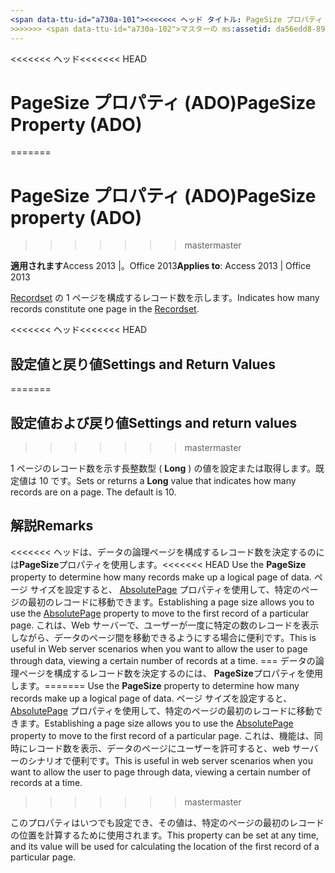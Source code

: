 ```yaml
---
<span data-ttu-id="a730a-101"><<<<<<< ヘッド タイトル: PageSize プロパティ (ADO) TOCTitle: PageSize プロパティ (ADO) === タイトル: PageSize プロパティ (ADO) TOCTitle: PageSize プロパティ (ADO)</span><span class="sxs-lookup"><span data-stu-id="a730a-101"><<<<<<< HEAD title: PageSize Property (ADO) TOCTitle: PageSize Property (ADO) ======= title: PageSize property (ADO) TOCTitle: PageSize property (ADO)</span></span>
>>>>>>> <span data-ttu-id="a730a-102">マスターの ms:assetid: da56edd8-8947-aeff-2ef5-a8535c66575b ms:mtpsurl: https://msdn.microsoft.com/library/JJ250099(v=office.15) ms:contentKeyID: 48548079 ms.date: 2015/09/18 mtps_version: v=office.15</span><span class="sxs-lookup"><span data-stu-id="a730a-102">master ms:assetid: da56edd8-8947-aeff-2ef5-a8535c66575b ms:mtpsurl: https://msdn.microsoft.com/library/JJ250099(v=office.15) ms:contentKeyID: 48548079 ms.date: 09/18/2015 mtps_version: v=office.15</span></span>
---
```


<span data-ttu-id="a730a-103"><<<<<<< ヘッド</span><span class="sxs-lookup"><span data-stu-id="a730a-103"><<<<<<< HEAD</span></span>
# <a name="pagesize-property-ado"></a><span data-ttu-id="a730a-104">PageSize プロパティ (ADO)</span><span class="sxs-lookup"><span data-stu-id="a730a-104">PageSize Property (ADO)</span></span>
=======
# <a name="pagesize-property-ado"></a><span data-ttu-id="a730a-105">PageSize プロパティ (ADO)</span><span class="sxs-lookup"><span data-stu-id="a730a-105">PageSize property (ADO)</span></span>
>>>>>>> <span data-ttu-id="a730a-106">master</span><span class="sxs-lookup"><span data-stu-id="a730a-106">master</span></span>


<span data-ttu-id="a730a-107">**適用されます**Access 2013 |。Office 2013</span><span class="sxs-lookup"><span data-stu-id="a730a-107">**Applies to**: Access 2013 | Office 2013</span></span>

<span data-ttu-id="a730a-108">[Recordset](recordset-object-ado.md) の 1 ページを構成するレコード数を示します。</span><span class="sxs-lookup"><span data-stu-id="a730a-108">Indicates how many records constitute one page in the [Recordset](recordset-object-ado.md).</span></span>

<span data-ttu-id="a730a-109"><<<<<<< ヘッド</span><span class="sxs-lookup"><span data-stu-id="a730a-109"><<<<<<< HEAD</span></span>
## <a name="settings-and-return-values"></a><span data-ttu-id="a730a-110">設定値と戻り値</span><span class="sxs-lookup"><span data-stu-id="a730a-110">Settings and Return Values</span></span>
=======
## <a name="settings-and-return-values"></a><span data-ttu-id="a730a-111">設定値および戻り値</span><span class="sxs-lookup"><span data-stu-id="a730a-111">Settings and return values</span></span>
>>>>>>> <span data-ttu-id="a730a-112">master</span><span class="sxs-lookup"><span data-stu-id="a730a-112">master</span></span>

<span data-ttu-id="a730a-p101">1 ページのレコード数を示す長整数型 ( **Long** ) の値を設定または取得します。既定値は 10 です。</span><span class="sxs-lookup"><span data-stu-id="a730a-p101">Sets or returns a **Long** value that indicates how many records are on a page. The default is 10.</span></span>

## <a name="remarks"></a><span data-ttu-id="a730a-115">解説</span><span class="sxs-lookup"><span data-stu-id="a730a-115">Remarks</span></span>

<span data-ttu-id="a730a-116"><<<<<<< ヘッドは、データの論理ページを構成するレコード数を決定するのには**PageSize**プロパティを使用します。</span><span class="sxs-lookup"><span data-stu-id="a730a-116"><<<<<<< HEAD Use the **PageSize** property to determine how many records make up a logical page of data.</span></span> <span data-ttu-id="a730a-117">ページ サイズを設定すると、 [AbsolutePage](absolutepage-property-ado.md) プロパティを使用して、特定のページの最初のレコードに移動できます。</span><span class="sxs-lookup"><span data-stu-id="a730a-117">Establishing a page size allows you to use the [AbsolutePage](absolutepage-property-ado.md) property to move to the first record of a particular page.</span></span> <span data-ttu-id="a730a-118">これは、Web サーバーで、ユーザーが一度に特定の数のレコードを表示しながら、データのページ間を移動できるようにする場合に便利です。</span><span class="sxs-lookup"><span data-stu-id="a730a-118">This is useful in Web server scenarios when you want to allow the user to page through data, viewing a certain number of records at a time.</span></span>
<span data-ttu-id="a730a-119">=== データの論理ページを構成するレコード数を決定するのには、 **PageSize**プロパティを使用します。</span><span class="sxs-lookup"><span data-stu-id="a730a-119">======= Use the **PageSize** property to determine how many records make up a logical page of data.</span></span> <span data-ttu-id="a730a-120">ページ サイズを設定すると、 [AbsolutePage](absolutepage-property-ado.md) プロパティを使用して、特定のページの最初のレコードに移動できます。</span><span class="sxs-lookup"><span data-stu-id="a730a-120">Establishing a page size allows you to use the [AbsolutePage](absolutepage-property-ado.md) property to move to the first record of a particular page.</span></span> <span data-ttu-id="a730a-121">これは、機能は、同時にレコード数を表示、データのページにユーザーを許可すると、web サーバーのシナリオで便利です。</span><span class="sxs-lookup"><span data-stu-id="a730a-121">This is useful in web server scenarios when you want to allow the user to page through data, viewing a certain number of records at a time.</span></span>
>>>>>>> <span data-ttu-id="a730a-122">master</span><span class="sxs-lookup"><span data-stu-id="a730a-122">master</span></span>

<span data-ttu-id="a730a-123">このプロパティはいつでも設定でき、その値は、特定のページの最初のレコードの位置を計算するために使用されます。</span><span class="sxs-lookup"><span data-stu-id="a730a-123">This property can be set at any time, and its value will be used for calculating the location of the first record of a particular page.</span></span>

